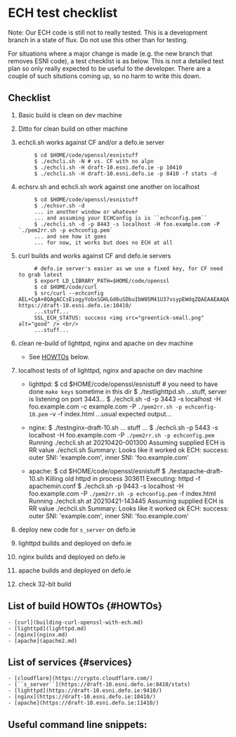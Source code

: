 
# ECH test checklist

Note: Our ECH code is still not to really tested. This is a development branch
in a state of flux. Do not use this other than for testing.

For situations where a major change is made (e.g. the new branch that removes
ESNI code), a test checklist is as below. This is not a detailed test plan so
only really expected to be useful to the developer. There are a couple of 
such situtions coming up, so no harm to write this down.

## Checklist

1. Basic build is clean on dev machine
1. Ditto for clean build on other machine 
1. echcli.sh works against CF and/or a defo.ie server 

            $ cd $HOME/code/openssl/esnistuff
            $ ./echcli.sh -N # vs. CF with no alpn
            $ ./echcli.sh -H draft-10.esni.defo.ie -p 10410
            $ ./echcli.sh -H draft-10.esni.defo.ie -p 8410 -f stats -d

1. echsrv.sh and echcli.sh work against one another on localhost

            $ cd $HOME/code/openssl/esnistuff
            $ ./echsvr.sh -d
            ... in another window or whatever
            ... and assuming your ECHConfig is is ``echconfig.pem``
            $ ./echcli.sh -d -p 8443 -s localhost -H foo.example.com -P `./pem2rr.sh -p echconfig.pem`
            ... and see how it goes
            ... for now, it works but does no ECH at all

1. curl builds and works against CF and defo.ie servers

            # defo.ie server's easier as we use a fixed key, for CF need to grab latest
            $ export LD_LIBRARY_PATH=$HOME/code/openssl
            $ cd $HOME/code/curl
            $ src/curl --echconfig AEL+CgA+8QAgACCsEiogyYobxSGHLGd6uSDbuIbW05M41U37vsypEWdqZQAEAAEAAQAAAA1jb3Zlci5kZWZvLmllAAA= https://draft-10.esni.defo.ie:10410/ 
            ...stuff...
            SSL_ECH_STATUS: success <img src="greentick-small.png" alt="good" /> <br/>
            ...stuff...

1. clean re-build of lighttpd, nginx and apache on dev machine
    - See [HOWTOs](HOWTOs) below.

1. localhost tests of of lighttpd, nginx and apache on dev machine

    - lighttpd:
            $ cd $HOME/code/openssl/esnistuff
            # you need to have done ``make keys`` sometime in this dir
            $ ./testlighttpd.sh
            ...stuff, server is listening on port 3443...
            $  ./echcli.sh -d -p 3443 -s localhost -H foo.example.com -c example.com -P `./pem2rr.sh -p echconfig-10.pem` -v -f index.html
            ...usual expected output...
    - nginx:
            $ ./testnginx-draft-10.sh
            ... stuff ...
            $ ./echcli.sh -p 5443 -s localhost -H foo.example.com  -P `./pem2rr.sh -p echconfig.pem`
            Running ./echcli.sh at 20210420-001300
            Assuming supplied ECH is RR value
            ./echcli.sh Summary: 
            Looks like it worked ok
            ECH: success: outer SNI: 'example.com', inner SNI: 'foo.example.com'

    - apache:
            $ cd $HOME/code/openssl/esnistuff
            $ ./testapache-draft-10.sh 
            Killing old httpd in process 303611
            Executing:  httpd -f apachemin.conf
            $ ./echcli.sh -p 9443 -s localhost -H foo.example.com  -P `./pem2rr.sh -p echconfig.pem` -f index.html
            Running ./echcli.sh at 20210421-143445
            Assuming supplied ECH is RR value
            ./echcli.sh Summary: 
            Looks like it worked ok
            ECH: success: outer SNI: 'example.com', inner SNI: 'foo.example.com'

1. deploy new code for ``s_server`` on defo.ie
1. lighttpd builds and deployed on defo.ie
1. nginx builds and deployed on defo.ie
1. apache builds and deployed on defo.ie
1. check 32-bit build

## List of build HOWTOs {#HOWTOs}

    - [curl](building-curl-openssl-with-ech.md)
    - [lighttpd](lighttpd.md)
    - [nginx](nginx.md)
    - [apache](apache2.md)

## List of services {#services}

    - [cloudflare](https://crypto.cloudflare.com/)
    - [``s_server``](https://draft-10.esni.defo.ie:8410/stats)
    - [lighttpd](https://draft-10.esni.defo.ie:9410/)
    - [nginx](https://draft-10.esni.defo.ie:10410/)
    - [apache](https://draft-10.esni.defo.ie:11410/)

## Useful command line snippets:
